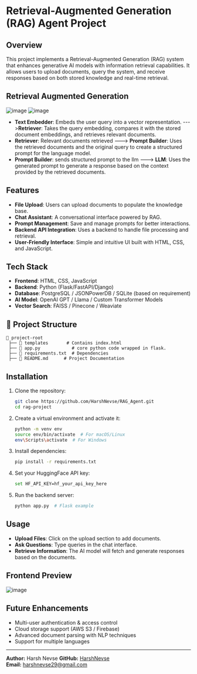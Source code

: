 # Retrieval-Augmented Generation (RAG) Agent Project

## Overview
This project implements a Retrieval-Augmented Generation (RAG) system that enhances generative AI models with information retrieval capabilities. It allows users to upload documents, query the system, and receive responses based on both stored knowledge and real-time retrieval.

## Retrieval Augmented Generation
![image](https://github.com/user-attachments/assets/e7b2ca31-00da-4464-b97a-fbf224a03466)
![image](https://github.com/user-attachments/assets/09d4fdff-b58e-4340-b890-ab315092695b)


- **Text Embedder**: Embeds the user query into a vector representation. --->**Retriever**: Takes the query embedding, compares it with the stored document embeddings, and retrieves relevant documents.​
- **Retriever**: Relevant documents retrieved ---> **Prompt Builder**: Uses the retrieved documents and the original query to create a structured prompt for the language model. ​
- **Prompt Builder**: sends structured prompt to the llm ---> **LLM**: Uses the generated prompt to generate a response based on the context provided by the retrieved documents.​


## Features
- **File Upload**: Users can upload documents to populate the knowledge base.
- **Chat Assistant**: A conversational interface powered by RAG.
- **Prompt Management**: Save and manage prompts for better interactions.
- **Backend API Integration**: Uses a backend to handle file processing and retrieval.
- **User-Friendly Interface**: Simple and intuitive UI built with HTML, CSS, and JavaScript.

## Tech Stack
- **Frontend**: HTML, CSS, JavaScript
- **Backend**: Python (Flask/FastAPI/Django)
- **Database**: PostgreSQL / JSONPowerDB / SQLite (based on requirement)
- **AI Model**: OpenAI GPT / Llama / Custom Transformer Models
- **Vector Search**: FAISS / Pinecone / Weaviate

## 📂 Project Structure
```
📁 project-root
 ├── 📂 templates       # Contains index.html
 ├── 📄 app.py            # core python code wrapped in flask.
 ├── 📄 requirements.txt  # Dependencies
 ├── 📄 README.md      # Project Documentation
```

## Installation
1. Clone the repository:
   ```bash
   git clone https://github.com/HarshNevse/RAG_Agent.git
   cd rag-project
   ```
2. Create a virtual environment and activate it:
   ```bash
   python -m venv env
   source env/bin/activate  # For macOS/Linux
   env\Scripts\activate  # For Windows
   ```
3. Install dependencies:
   ```bash
   pip install -r requirements.txt
   ```
4. Set your HuggingFace API key:
    ```bash
   set HF_API_KEY=hf_your_api_key_here
   ```
5. Run the backend server:
   ```bash
   python app.py  # Flask example
   ```

## Usage
- **Upload Files**: Click on the upload section to add documents.
- **Ask Questions**: Type queries in the chat interface.
- **Retrieve Information**: The AI model will fetch and generate responses based on the documents.

## Frontend Preview
![image](https://github.com/user-attachments/assets/82f6cdba-507f-4fdf-a9dc-7dc165c112a8)


## Future Enhancements
- Multi-user authentication & access control
- Cloud storage support (AWS S3 / Firebase)
- Advanced document parsing with NLP techniques
- Support for multiple languages


---
**Author:** Harsh Nevse 
**GitHub:** [HarshNevse](https://github.com/HarshNevse)  
**Email:** harshnevse29@gmail.com

